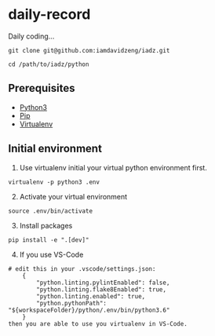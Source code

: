 # daily-record
Daily coding...

```
git clone git@github.com:iamdavidzeng/iadz.git

cd /path/to/iadz/python
```

## Prerequisites

- [Python3](https://www.python.org/downloads/)
- [Pip](https://pip.pypa.io/en/stable/)
- [Virtualenv](https://virtualenv.pypa.io/en/latest/)

## Initial environment

1. Use virtualenv initial your virtual python environment first.
```
virtualenv -p python3 .env
```
2. Activate your virtual environment
```
source .env/bin/activate
```
3. Install packages
```
pip install -e ".[dev]"
```
4. If you use VS-Code
```
# edit this in your .vscode/settings.json:
    {
        "python.linting.pylintEnabled": false,
        "python.linting.flake8Enabled": true,
        "python.linting.enabled": true,
        "python.pythonPath": "${workspaceFolder}/python/.env/bin/python3.6"
    }
then you are able to use you virtualenv in VS-Code.
```
